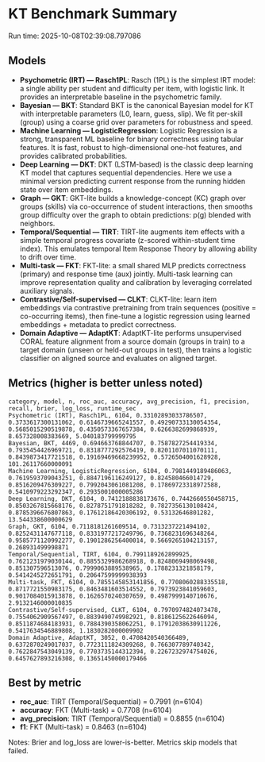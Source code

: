 # KT Benchmark Summary

Run time: 2025-10-08T02:39:08.797086

## Models

- **Psychometric (IRT) — Rasch1PL**: Rasch (1PL) is the simplest IRT model: a single ability per student and difficulty per item, with logistic link. It provides an interpretable baseline in the psychometric family.
- **Bayesian — BKT**: Standard BKT is the canonical Bayesian model for KT with interpretable parameters (L0, learn, guess, slip). We fit per-skill (group) using a coarse grid over parameters for robustness and speed.
- **Machine Learning — LogisticRegression**: Logistic Regression is a strong, transparent ML baseline for binary correctness using tabular features. It is fast, robust to high-dimensional one-hot features, and provides calibrated probabilities.
- **Deep Learning — DKT**: DKT (LSTM-based) is the classic deep learning KT model that captures sequential dependencies. Here we use a minimal version predicting current response from the running hidden state over item embeddings.
- **Graph — GKT**: GKT-lite builds a knowledge-concept (KC) graph over groups (skills) via co-occurrence of student interactions, then smooths group difficulty over the graph to obtain predictions: p(g) blended with neighbors.
- **Temporal/Sequential — TIRT**: TIRT-lite augments item effects with a simple temporal progress covariate (z-scored within-student time index). This emulates temporal Item Response Theory by allowing ability to drift over time.
- **Multi-task — FKT**: FKT-lite: a small shared MLP predicts correctness (primary) and response time (aux) jointly. Multi-task learning can improve representation quality and calibration by leveraging correlated auxiliary signals.
- **Contrastive/Self-supervised — CLKT**: CLKT-lite: learn item embeddings via contrastive pretraining from train sequences (positive = co-occurring items), then fine-tune a logistic regression using learned embeddings + metadata to predict correctness.
- **Domain Adaptive — AdaptKT**: AdaptKT-lite performs unsupervised CORAL feature alignment from a source domain (groups in train) to a target domain (unseen or held-out groups in test), then trains a logistic classifier on aligned source and evaluates on aligned target.

## Metrics (higher is better unless noted)

```text
category, model, n, roc_auc, accuracy, avg_precision, f1, precision, recall, brier, log_loss, runtime_sec
Psychometric (IRT), Rasch1PL, 6104, 0.33102893033786507, 0.3733617300131062, 0.6146739665241557, 0.49290733130054354, 0.5685015290519878, 0.4350573367657384, 0.6266382699868939, 8.657328008383669, 5.040183799999795
Bayesian, BKT, 4469, 0.694663768844707, 0.7587827254419334, 0.7935454426969721, 0.8318777292576419, 0.8201107011070111, 0.8439873417721518, 0.19169469668239952, 0.5726504001628928, 101.26117660000091
Machine Learning, LogisticRegression, 6104, 0.7981449189486063, 0.7619593709043251, 0.8847196116249127, 0.824580466014729, 0.8516209476309227, 0.7992043061081208, 0.17869723318972588, 0.5410979223292347, 0.2935001000005286
Deep Learning, DKT, 6104, 0.7412188838173676, 0.7442660550458715, 0.8503267815668176, 0.8278751791818282, 0.7827356130108424, 0.8785396676807863, 0.17612186420306192, 0.53132646801282, 13.544338600000629
Graph, GKT, 6104, 0.7118181261609514, 0.7313237221494102, 0.8252431147677118, 0.8331977217249796, 0.7368231696348264, 0.9585771120992277, 0.1901286256400014, 0.5669265104213157, 0.268931499998871
Temporal/Sequential, TIRT, 6104, 0.7991189262899925, 0.7621231979030144, 0.8855329986268918, 0.8248069498069498, 0.851307596513076, 0.7999063889538965, 0.1788231321858179, 0.5414245272651791, 0.20647599999938393
Multi-task, FKT, 6104, 0.7855145853141856, 0.7708060288335518, 0.8717721550983175, 0.8463481603514552, 0.7973923841059603, 0.9017084015913878, 0.1626570240307659, 0.4987999140710676, 2.9132146000010835
Contrastive/Self-supervised, CLKT, 6104, 0.7970974824073478, 0.7554062909567497, 0.8839490749982921, 0.8186125622646094, 0.8511874684183931, 0.7884390358062251, 0.17912038630911226, 0.5417634546889808, 1.1830282000009902
Domain Adaptive, AdaptKT, 3052, 0.4708420540366489, 0.6372870249017037, 0.7723111824309268, 0.766307789740342, 0.7622847543049139, 0.7703735144312394, 0.2267232974754026, 0.6457627893216308, 0.13651450000179466
```
## Best by metric

- **roc_auc**: TIRT (Temporal/Sequential) = 0.7991 (n=6104)
- **accuracy**: FKT (Multi-task) = 0.7708 (n=6104)
- **avg_precision**: TIRT (Temporal/Sequential) = 0.8855 (n=6104)
- **f1**: FKT (Multi-task) = 0.8463 (n=6104)

Notes: Brier and log_loss are lower-is-better. Metrics skip models that failed.
